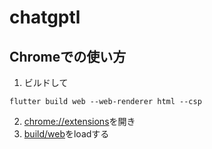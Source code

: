 # chatgptl

## Chromeでの使い方
1. ビルドして
```shell
flutter build web --web-renderer html --csp
```

2. [chrome://extensions](chrome://extensions)を開き
3. [build/web](build/web)をloadする　
